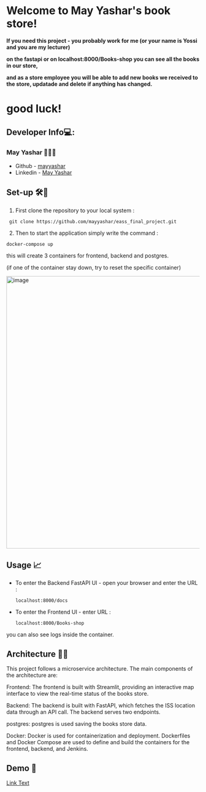 # Welcome to May Yashar's book store!

__If you need this project - you probably work for me (or your name is Yossi and you are my lecturer)__

__on the fastapi **or** on localhost:8000/Books-shop you can see all the books in our store,__

__and as a store employee you will be able to add new books we received to the store, updatade and delete if anything has changed.__

# good luck!

## Developer Info💻:

### May Yashar 👨🏼‍💻
- Github - [mayyashar](https://github.com/mayyashar)
- Linkedin - [May Yashar](https://www.linkedin.com/in/may-yashar-0b78a4239/)

##  Set-up 🛠🧰

1. First clone the repository to your local system :

``` git clone https://github.com/mayyashar/eass_final_project.git```

2. Then to start the application simply write the command : 

``` docker-compose up ```

this will create 3 containers for frontend, backend and postgres.

(if one of the container stay down, try to reset the specific container)

<img width="711" alt="image" src="https://github.com/mayyashar/eass_final_project/assets/129296688/c24aea58-4805-43d1-81db-05e8de27f846">

## Usage 📈

- To enter the Backend FastAPI UI - open your browser and enter the URL : 

   ``` localhost:8000/docs ```

- To enter the Frontend UI - enter URL : 

   ``` localhost:8000/Books-shop ```

you can also see logs inside the container.
 
## Architecture 👷🏽

This project follows a microservice architecture. The main components of the architecture are:

Frontend: The frontend is built with Streamlit, providing an interactive map interface to view the real-time status of the books store.

Backend: The backend is built with FastAPI, which fetches the ISS location data through an API call. The backend serves two endpoints.

postgres: postgres is used saving the books store data.

Docker: Docker is used for containerization and deployment. Dockerfiles and Docker Compose are used to define and build the containers for the frontend, backend, and Jenkins.

## Demo 🎥

[Link Text](https://youtu.be/8GqRs7rJlr0)



